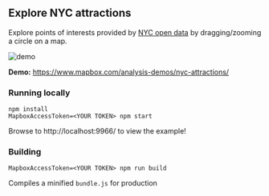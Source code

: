 Explore NYC attractions
---

Explore points of interests provided by [NYC open data](https://nycopendata.socrata.com/)
by dragging/zooming a circle on a map.

![demo](http://i.imgur.com/4p2eVbG.gif)

__Demo:__ https://www.mapbox.com/analysis-demos/nyc-attractions/

### Running locally

    npm install
    MapboxAccessToken=<YOUR TOKEN> npm start

Browse to http://localhost:9966/ to view the example!

### Building

    MapboxAccessToken=<YOUR TOKEN> npm run build

Compiles a minified `bundle.js` for production
